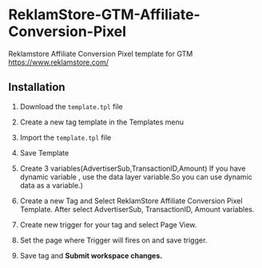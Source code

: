 # ReklamStore-GTM-Affiliate-Conversion-Pixel
Reklamstore Affiliate Conversion Pixel template for GTM https://www.reklamstore.com/


## <a id="installation"></a>Installation

1. Download the `template.tpl` file

2. Create a new tag template in the Templates menu
    
3. Import the `template.tpl` file
    
4. Save Template
    
5. Create 3 variables(AdvertiserSub,TransactionID,Amount)
If you have dynamic variable , use the data layer variable.So you can use dynamic data as a variable.</b>)
   
6. Create a new Tag and Select ReklamStore Affiliate Conversion Pixel Template. After select AdvertiserSub, TransactionID, Amount variables.
    
7. Create new trigger for your tag and select Page View.
    
8. Set the page where Trigger will fires on and save trigger.
    
9. Save tag and <b>Submit<b> workspace changes.
